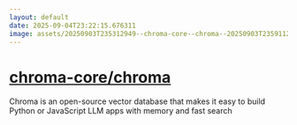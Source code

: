 ```yaml
---
layout: default
date: 2025-09-04T23:22:15.676311
image: assets/20250903T235312949--chroma-core--chroma--20250903T235911229--cropped.png
---
```


# [chroma-core/chroma](https://github.com/chroma-core/chroma)

Chroma is an open-source vector database that makes it easy to build Python or JavaScript LLM apps with memory and fast search
